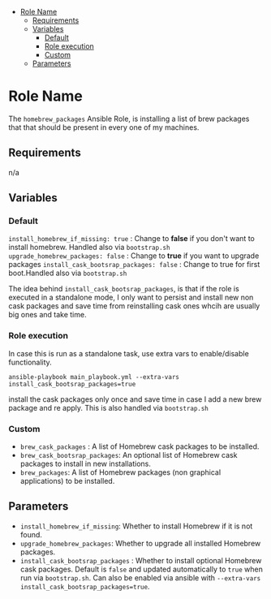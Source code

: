- [Role Name](#role-name)
  - [Requirements](#requirements)
  - [Variables](#variables)
    - [Default](#default)
    - [Role execution](#role-execution)
    - [Custom](#custom)
  - [Parameters](#parameters)

Role Name
=========

The `homebrew_packages` Ansible Role, is installing a list of brew packages that that should be present in every one of my machines.

Requirements
------------

n/a

Variables
--------------

### Default

`install_homebrew_if_missing: true` : Change to **false** if you don't want to install homebrew. Handled also via `bootstrap.sh`
`upgrade_homebrew_packages: false` : Change to **true** if you want to upgrade packages
`install_cask_bootsrap_packages: false` : Change to true for first boot.Handled also via `bootstrap.sh`

The idea behind `install_cask_bootsrap_packages`, is that if the role is executed in a standalone mode, I only want to persist and install new non cask packages and save time from reinstalling cask ones whcih are usually big ones and take time.

### Role execution
In case this is run as a standalone task, use extra vars to enable/disable functionality.
```shell
ansible-playbook main_playbook.yml --extra-vars install_cask_bootsrap_packages=true
```
install the cask packages only once and save time in case I add a new brew package and re apply. This is also handled via `bootstrap.sh`

### Custom
- `brew_cask_packages` : A list of Homebrew cask packages to be installed.
- `brew_cask_bootsrap_packages`: An optional list of Homebrew cask packages to install in new installations.
- `brew_packages`: A list of Homebrew packages (non graphical applications) to be installed.

Parameters
------------

- `install_homebrew_if_missing`: Whether to install Homebrew if it is not found.
- `upgrade_homebrew_packages`: Whether to upgrade all installed Homebrew packages. 
- `install_cask_bootsrap_packages` : Whether to install optional Homebrew cask packages. Default is `false` and updated automatically to `true` when run via `bootstrap.sh`. Can also be enabled via ansible with `--extra-vars install_cask_bootsrap_packages=true`.
